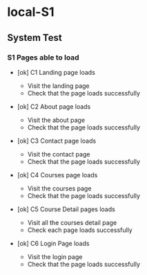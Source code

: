 # local-S1

## System Test

### S1 Pages able to load
* [ok] C1 Landing page loads
    * Visit the landing page
    * Check that the page loads successfully

* [ok] C2 About page loads
    * Visit the about page
    * Check that the page loads successfully

* [ok] C3 Contact page loads
    * Visit the contact page
    * Check that the page loads successfully 

* [ok] C4 Courses page loads
    * Visit the courses page
    * Check that the page loads successfully

* [ok] C5 Course Detail pages loads
    * Visit all the courses detail page
    * Check each page loads successfully

* [ok] C6 Login Page loads
    * Visit the login page
    * Check that the page loads successfully


